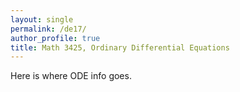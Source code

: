 ```yaml
---
layout: single
permalink: /de17/
author_profile: true
title: Math 3425, Ordinary Differential Equations
---
```


Here is where ODE info goes.
